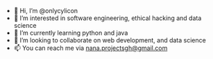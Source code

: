 - 👋 Hi, I’m @onlycylicon
- 👀 I’m interested in software engineering, ethical hacking and data science
- 🌱 I’m currently learning python and java
- 💞️ I’m looking to collaborate on web development, and data science
- 📫 You can reach me via nana.projectsgh@gmail.com

<!---
onlycylicon/onlycylicon is a ✨ special ✨ repository because its `README.md` (this file) appears on your GitHub profile.
You can click the Preview link to take a look at your changes.
--->

